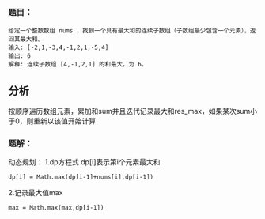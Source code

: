 ### 题目：
```
给定一个整数数组 nums ，找到一个具有最大和的连续子数组（子数组最少包含一个元素），返回其最大和。
输入: [-2,1,-3,4,-1,2,1,-5,4]
输出: 6
解释: 连续子数组 [4,-1,2,1] 的和最大，为 6。
```

## 分析
按顺序遍历数组元素，累加和sum并且迭代记录最大和res_max，如果某次sum小于0，则重新以该值开始计算

### 题解：
动态规划：
1.dp方程式
dp[i]表示第i个元素最大和
```
dp[i] = Math.max(dp[i-1]+nums[i],dp[i-1])
```
2.记录最大值max
```
max = Math.max(max,dp[i-1])
```
